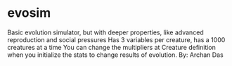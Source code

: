 # evosim
Basic evolution simulator, but with deeper properties, like advanced reproduction and social pressures
Has 3 variables per creature, has a 1000 creatures at a time
You can change the multipliers at Creature definition when you initialize the stats to change results of evolution.
By: Archan Das
